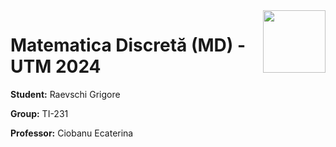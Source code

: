 <img align="right" width="100"  src="https://utm.md/wp-content/uploads/2022/03/utm-logo.svg">

# Matematica Discretă (MD) - UTM 2024 

**Student:** Raevschi Grigore

**Group:** TI-231

**Professor:** Ciobanu Ecaterina
